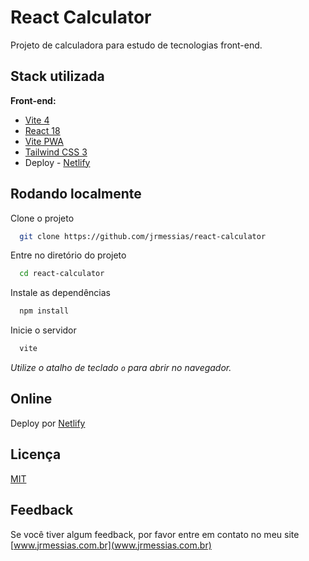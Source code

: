 # React Calculator

Projeto de calculadora para estudo de tecnologias front-end.

## Stack utilizada

**Front-end:**
- [Vite 4](https://vitejs.dev/)
- [React 18](https://vuejs.org/)
- [Vite PWA](https://vite-pwa-org.netlify.app/)
- [Tailwind CSS 3](https://tailwindcss.com/)
- Deploy - [Netlify](https://www.netlify.com/)

## Rodando localmente

Clone o projeto

```bash
  git clone https://github.com/jrmessias/react-calculator
```

Entre no diretório do projeto

```bash
  cd react-calculator
```

Instale as dependências

```bash
  npm install
```

Inicie o servidor

```bash
  vite
```
_Utilize o atalho de teclado `o` para abrir no navegador._

## Online

Deploy por [Netlify](jrmessias-react-calculator.netlify.app)

## Licença

[MIT](https://choosealicense.com/licenses/mit/)

## Feedback

Se você tiver algum feedback, por favor entre em contato no meu site [www.jrmessias.com.br](www.jrmessias.com.br)

